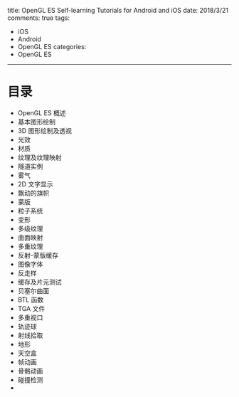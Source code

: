 title: OpenGL ES Self-learning Tutorials for Android and iOS
date: 2018/3/21
comments: true
tags: 
- iOS
- Android
- OpenGL ES
categories: 
- OpenGL ES
---
# 目录
- OpenGL ES 概述
- 基本图形绘制
- 3D 图形绘制及透视
- 光效
- 材质
- 纹理及纹理映射
- 隧道实例
- 雾气
- 2D 文字显示
- 飘动的旗帜
- 蒙版
- 粒子系统
- 变形
- 多级纹理
- 曲面映射
- 多重纹理
- 反射-蒙版缓存
- 图像字体
- 反走样
- 缓存及片元测试
- 贝塞尔曲面
- BTL 函数
- TGA 文件
- 多重视口
- 轨迹球
- 射线拾取
- 地形
- 天空盒
- 帧动画
- 骨骼动画
- 碰撞检测
-